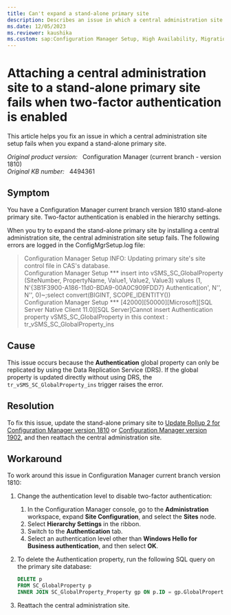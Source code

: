 ```yaml
---
title: Can't expand a stand-alone primary site
description: Describes an issue in which a central administration site setup fails when you expand a stand-alone primary site. This issue occurs when the two-factor authentication is enabled in hierarchy settings.
ms.date: 12/05/2023
ms.reviewer: kaushika
ms.custom: sap:Configuration Manager Setup, High Availability, Migration and Recovery\Site Installation or Prerequisites
---
```

# Attaching a central administration site to a stand-alone primary site fails when two-factor authentication is enabled

This article helps you fix an issue in which a central administration site setup fails when you expand a stand-alone primary site.

_Original product version:_ &nbsp; Configuration Manager (current branch - version 1810)  
_Original KB number:_ &nbsp; 4494361

## Symptom

You have a Configuration Manager current branch version 1810 stand-alone primary site. Two-factor authentication is enabled in the hierarchy settings.

When you try to expand the stand-alone primary site by installing a central administration site, the central administration site setup fails. The following errors are logged in the ConfigMgrSetup.log file:

> Configuration Manager Setup    INFO: Updating primary site's site control file in CAS's database.  
> Configuration Manager Setup    \*** insert into vSMS_SC_GlobalProperty (SiteNumber, PropertyName, Value1, Value2, Value3) values (1, N'{3B1F3900-A186-11d0-BDA9-00A0C909FDD7} Authentication', N'', N'', 0)~;select convert(BIGINT, SCOPE_IDENTITY())  
> Configuration Manager Setup    *** [42000][50000][Microsoft][SQL Server Native Client 11.0][SQL Server]Cannot insert Authentication property vSMS_SC_GlobalProperty in this context : tr_vSMS_SC_GlobalProperty_ins

## Cause

This issue occurs because the **Authentication** global property can only be replicated by using the Data Replication Service (DRS). If the global property is updated directly without using DRS, the `tr_vSMS_SC_GlobalProperty_ins` trigger raises the error.

## Resolution

To fix this issue, update the stand-alone primary site to [Update Rollup 2 for Configuration Manager version 1810](https://support.microsoft.com/help/4488598) or [Configuration Manager version 1902](/mem/configmgr/core/plan-design/changes/whats-new-in-version-1902), and then reattach the central administration site.

## Workaround

To work around this issue in Configuration Manager current branch version 1810:

1. Change the authentication level to disable two-factor authentication:

   1. In the Configuration Manager console, go to the **Administration** workspace, expand **Site Configuration**, and select the **Sites** node.
   2. Select **Hierarchy Settings** in the ribbon.
   3. Switch to the **Authentication** tab.
   4. Select an authentication level other than **Windows Hello for Business authentication**, and then select **OK**.

1. To delete the Authentication property, run the following SQL query on the primary site database:

    ```sql
    DELETE p
    FROM SC_GlobalProperty p
    INNER JOIN SC_GlobalProperty_Property gp ON p.ID = gp.GlobalPropertyID AND gp.Name=N'{3B1F3900-A186-11d0-BDA9-00A0C909FDD7} Authentication'
    ```

1. Reattach the central administration site.
